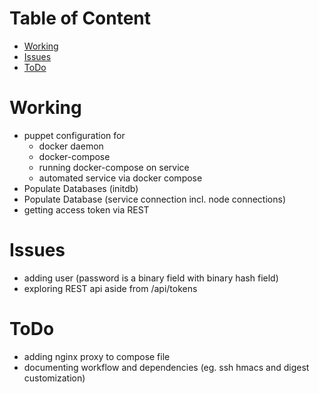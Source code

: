 # Table of Content

<!-- vim-markdown-toc GFM -->

- [Working](#working)
- [Issues](#issues)
- [ToDo](#todo)

<!-- vim-markdown-toc -->
# Working
  - puppet configuration for
    - docker daemon
    - docker-compose
    - running docker-compose on service
    - automated service via docker compose
   - Populate Databases (initdb)
   - Populate Database (service connection incl. node connections)
  - getting access token via REST

# Issues
  - adding user (password is a binary field with binary hash field)
  - exploring REST api aside from /api/tokens

# ToDo
  - adding nginx proxy to compose file
  - documenting workflow and dependencies (eg. ssh hmacs and digest customization)


